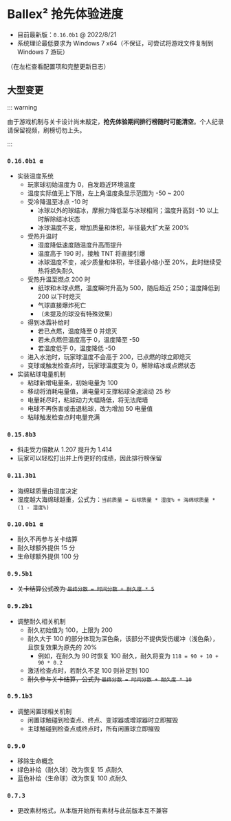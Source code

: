 # Ballex² 抢先体验进度

- 目前最新版：`0.16.0b1` @ 2022/8/21
- 系统理论最低要求为 Windows 7 x64（不保证，可尝试将游戏文件复制到 Windows 7 游玩）

（在左栏查看配置项和完整更新日志）

## 大型变更

::: warning

由于游戏机制与关卡设计尚未敲定，**抢先体验期间排行榜随时可能清空**。个人纪录请保留视频，刷榜切勿上头。

:::

### `0.16.0b1 α`

- 实装温度系统
  - 玩家球初始温度为 0，自发趋近环境温度
  - 温度实际值无上下限，左上角温度条显示范围为 -50 ~ 200
  - 受冷降温至冰点 -10 时
    - 冰球以外的球结冰，摩擦力降低至与冰球相同；温度升高到 -10 以上时解除结冰状态
    - 冰球温度不变，增加质量和体积，半径最大扩大至 200%
  - 受热升温时
    - 湿度降低速度随温度升高而提升
    - 温度高于 190 时，接触 TNT 将直接引爆
    - 冰球温度不变，减少质量和体积，半径最小缩小至 20%，此时继续受热将损失耐久
  - 受热升温至燃点 200 时
    - 纸球和木球点燃，温度瞬时升高为 500，随后趋近 250；温度降低到 200 以下时熄灭
    - 气球直接爆炸死亡
    - （未提及的球没有特殊效果）
  - 得到冰霜补给时
    - 若已点燃，温度降至 0 并熄灭
    - 若未点燃但温度高于 0，温度降至 -50
    - 若温度低于 0，温度降低 -50
  - 进入水池时，玩家球温度不会高于 200，已点燃的球立即熄灭
  - 变球或触发检查点时，玩家球温度变为 0，解除结冰或点燃状态
- 实装粘球电量机制
  - 粘球新增电量条，初始电量为 100
  - 移动将消耗电量值，满电量可支撑粘球全速滚动 25 秒
  - 电量耗尽时，粘球动力大幅降低，将无法爬墙
  - 电球不再伤害或击退粘球，改为增加 50 电量值
  - 粘球触发检查点时电量充满

### `0.15.8b3`

- 斜走受力倍数从 1.207 提升为 1.414
- 玩家可以轻松打出并上传更好的成绩，因此排行榜保留

### `0.11.3b1`

- 海绵球质量由湿度决定
- 湿度越大海绵球越重，公式为：`当前质量 = 石球质量 * 湿度% + 海绵球质量 * (1 - 湿度%)`

### `0.10.0b1 α`

- 耐久不再参与关卡结算
- 耐久球额外提供 15 分
- 生命球额外提供 100 分

### `0.9.5b1`

- ~~关卡结算公式改为 `最终分数 = 时间分数 + 耐久度 * 5`~~

### `0.9.2b1`

- 调整耐久相关机制
  - 耐久初始值为 100，上限为 200
  - 耐久大于 100 的部分体现为深色条，该部分不提供受伤缓冲（浅色条），且恢复效果为原先的 20%
    - 例如，在耐久为 90 时恢复 100 耐久，耐久将变为 `118 = 90 + 10 + 90 * 0.2`
  - 激活检查点时，若耐久不足 100 则补足到 100
  - ~~耐久参与关卡结算，公式为 `最终分数 = 时间分数 + 耐久度 * 10`~~

### `0.9.1b3`

- 调整闲置球相关机制
  - 闲置球触碰到检查点、终点、变球器或增球器时立即摧毁
  - 主球触碰到检查点或终点时，所有闲置球立即摧毁

### `0.9.0`

- 移除生命概念
- 绿色补给（耐久球）改为恢复 15 点耐久
- 蓝色补给（生命球）改为恢复 100 点耐久

### `0.7.3`

- 更改素材格式，从本版开始所有素材与此前版本互不兼容
